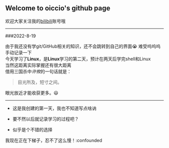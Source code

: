 ## Welcome to oiccio's github page
 欢迎大家关注我的[bilibili](https://space.bilibili.com/57869592?spm_id_from=333.1007.0.0 "青灯")账号哦  
 ***
 
 
 ###2022-8-19
 
 由于我还没有学git/GitHub相关的知识，还不会跳转到自己的界面:sob:
 难受呜呜呜
 手动记录一下  
 今天学习了**Linux**，是**Linux**学习的第二天，预计在两天后学完shell和Linux  
 当然这距离实际掌握还有很大距离  
 借用三国杀中*许攸*的一句话就是：  
 >目光所及，短寸之间。  
 
 眼光放近才能收获更多。:smiley:  
 ***
 
- 这是我创建的第一天，我也不知道写点啥讷  

- 要不然以后就记录学习的过程吧？  

- 似乎是个不错的选择  

我现在正在下梯子，忍不了这么慢！:confounded






